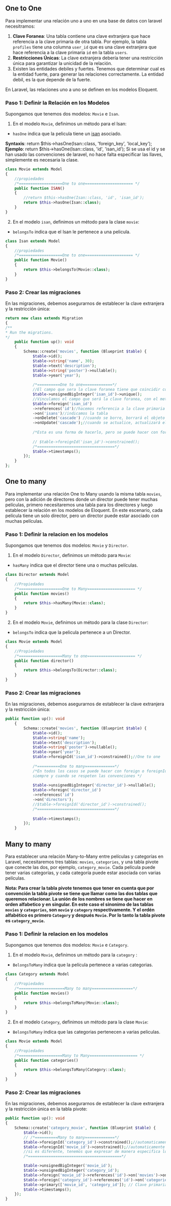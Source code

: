 
## One to One

Para implementar una relación uno a uno en una base de datos con laravel necesitramos:

1. **Clave Foranea**: Una tabla contiene una clave extranjera que hace referencia a la clave primaria de otra tabla. Por ejemplo, la tabla `profiles` tiene una columna `user_id` que es una clave extranjera que hace referencia a la clave primaria `id` en la tabla `users`.
2. **Restricciones Únicas**: La clave extranjera debería tener una restricción única para garantizar la unicidad de la relación.
3. Existen las entidades debiles y fuertes. Tenemos que determinar cual es la entidad fuerte, para generar las relaciones correctamente. La entidad debil, es la que depende de la fuerte.

En Laravel, las relaciones uno a uno se definen en los modelos Eloquent.
### Paso 1: Definir la Relación en los Modelos

Supongamos que tenemos dos modelos: `Movie` e `Isan`.

1. En el modelo `Movie`, definimos un método para el Isan:
- `hasOne` indica que la pelicula tiene un [isan](https://www.isan.org/) asociado.

 **Syntaxis**: return $this->hasOne(Isan::class, 'foreign_key', 'local_key');
 **Ejemplo**: return $this->hasOne(Isan::class, 'id', 'isan_id');
 Si se usa el id y se han usado las convenciones de laravel, no hace falta especificar las llaves, simplemente es necesaria la clase. 
 
``` php
class Movie extends Model
{
	//propiedades
	/*===================One to one===================== */
	public function ISAN()
	{
		//return $this->hasOne(Isan::class, 'id', 'isan_id');
		return $this->hasOne(Isan::class);
	}
}
```

2. En el modelo `isan`, definimos un método para la clase `movie`:
- `belongsTo` indica que el Isan le pertenece a una pelicula. 

``` php
class Isan extends Model
{
	//propiedades
	/*===================One to one===================== */
	public function Movie()
	{
		return $this->belongsTo(Movie::class);
	}
}
```

### Paso 2: Crear las migraciones

En las migraciones, debemos asegurarnos de establecer la clave extranjera y la restricción única:

``` php
return new class extends Migration
{
/**
* Run the migrations.
*/
	public function up(): void
	{
		Schema::create('movies', function (Blueprint $table) {
			$table->id();
			$table->string('name', 30);
			$table->text('description');
			$table->string('poster')->nullable();
			$table->year('year');
			
			/*==========One to one=============*/
			//El campo que sera la clave foranea tiene que coincidir con la clave local de la tabla a la que hacemos referencia. En el caso del id, es unsignedBigInteger. 
			$table->unsignedBigInteger('isan_id')->unique();
			//Vinculamos el campo que será la clave foranea, con el metodo foreign
			$table->foreign('isan_id')
			->references('id')//hacemos referencia a la clave primaria
			->on('isans')//indicamos la tabla
			->onDelete('cascade') //cuando se borre, borrará el objeto
			->onUpdate('cascade');//cuando se actualice, actualizará el objeto
			
			/*Esta es una forma de hacerlo, pero se puede hacer con foreignId, siempre y cuando se hayan seguido las convenciones*/
			
			// $table->foreignId('isan_id')->constrained();
			/*==================================*/
			$table->timestamps();
		});
	}
};
```


## One to many

Para implementar una relación One to Many usando la misma tabla `movies`, pero con la adición de directores donde un director puede tener muchas películas, primero necesitaremos una tabla para los directores y luego establecer la relación en los modelos de Eloquent. En este escenario, cada película tiene un solo director, pero un director puede estar asociado con muchas películas.

### Paso 1: Definir la relacion en los modelos 

Supongamos que tenemos dos modelos: `Movie` y `Director`.

1. En el modelo `Director`, definimos un método para `Movie`:
- `hasMany` indica que el director tiene una o muchas películas.

``` php
class Director extends Model
{
	//Propiedades
    /*===================One to Many===================== */
	public function movies()
	{
		return $this->hasMany(Movie::class);
	}
}
```

2. En el modelo `Movie`, definimos un método para la clase `Director`:
- `belongsTo` indica que la pelicula pertenece a un Director. 

``` php
class Movie extends Model
{
    //Propiedades
    /*===================Many to one===================== */
    public function director()
    {
        return $this->belongsTo(Director::class);
    }
}
```

### Paso 2: Crear las migraciones

En las migraciones, debemos asegurarnos de establecer la clave extranjera y la restricción única:

``` php
public function up(): void
    {
        Schema::create('movies', function (Blueprint $table) {
            $table->id();
            $table->string('name');
            $table->text('description');
            $table->string('poster')->nullable();
            $table->year('year');
            $table->foreignId('isan_id')->constrained();//One to one
        
			/*==========One to many=============*/
            /*En todos los casos se puede hacer con foreign o foreignId,
            siempre y cuando se respeten las convenciones */
            
            $table->unsignedBigInteger('director_id')->nullable();
            $table->foreign('director_id')
            ->references('id')
            ->on('directors');
            //$table->foreignId('director_id')->constrained();
            /*==================================*/
            
            $table->timestamps();
        });
    }
```

## Many to many

Para establecer una relación Many-to-Many entre películas y categorías en Laravel, necesitaremos  tres tablas: `movies`, `categories`, y una tabla pivote que conecte las dos, por ejemplo, `category_movie`. Cada película puede tener varias categorías, y cada categoría puede estar asociada con varias películas.

**Nota: Para crear la tabla pivote tenemos que tener en cuenta que por convención la tabla pivote se tiene que llamar como las dos tablas que queremos relacionar. La unión de los nombres se tiene que hacer en orden alfabetico y en singular. En este caso el sinonimo de las tablas `movies` y `categories`, son `movie` y `category` respectivamente. Y el ordén alfabético es primero `Category` y después `Movie`. Por lo tanto la tabla pivote es `category_movie`.**

### Paso 1: Definir la relacion en los modelos 

Supongamos que tenemos dos modelos: `Movie` e `Category`.

1. En el modelo `Movie`, definimos un método para la `category` :
- `BelongsToMany` indica que la película pertenece a varias categorias.

``` php
class Category extends Model
{
	//Propiedades 
    /*====================Many to many==================*/
    public function movies()
    {
        return $this->belongsToMany(Movie::class);
    }
}
```

2. En el modelo `Category`, definimos un método para la clase `Movie`:
- `BelongsToMany` indica que las categorias pertenecen a varias peliculas. 

``` php
class Movie extends Model
{
	//Propiedades
    /*===================Many to Many===================== */
    public function categories()
    {
        return $this->belongsToMany(Category::class);
    }
}
```

### Paso 2: Crear las migraciones

En las migraciones, debemos asegurarnos de establecer la clave extranjera y la restricción única en la tabla pivote:

``` php
public function up(): void
{
	Schema::create('category_movie', function (Blueprint $table) {
		$table->id();
		// /*==========Many to many=============*/
		$table->foreignId('category_id')->constrained();//automaticamente detecta el campo id de category
		$table->foreignId('movie_id')->constrained();//automaticamente detecta el campo id de category
		//si es diferente, tenemos que expresar de manera especifica los campos con el método foreign
		/*=========================================*/

		$table->unsignedBigInteger('movie_id');
		$table->unsignedBigInteger('category_id');
		$table->foreign('movie_id')->references('id')->on('movies')->onDelete('cascade');
		$table->foreign('category_id')->references('id')->on('categories')->onDelete('cascade');
		$table->primary(['movie_id', 'category_id']); // Clave primaria compuesta
		$table->timestamps();
	});
}
```

